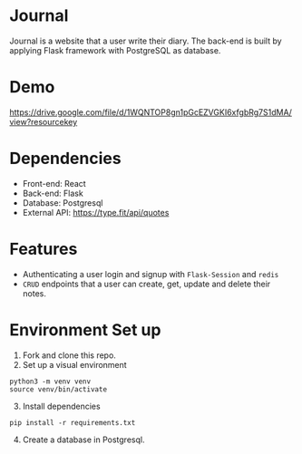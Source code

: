# Journal

Journal is a website that a user write their diary. The back-end is built by applying Flask framework with PostgreSQL as database.

# Demo
https://drive.google.com/file/d/1WQNTOP8gn1pGcEZVGKI6xfgbRg7S1dMA/view?resourcekey

# Dependencies
- Front-end: React
- Back-end: Flask
- Database: Postgresql
- External API: https://type.fit/api/quotes

# Features
- Authenticating a user login and signup with `Flask-Session` and `redis`
- `CRUD` endpoints that a user can create, get, update and delete their notes.

# Environment Set up
1. Fork and clone this repo.
2. Set up a visual environment
```
python3 -m venv venv
source venv/bin/activate
```
3. Install dependencies
```
pip install -r requirements.txt
```
4. Create a database in Postgresql.

